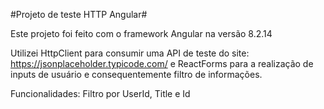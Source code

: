 #Projeto de teste HTTP Angular#

Este projeto foi feito com o framework Angular na versão 8.2.14

Utilizei HttpClient para consumir uma API de teste do site: https://jsonplaceholder.typicode.com/ e ReactForms para a realização de inputs de usuário e consequentemente filtro de informações.

Funcionalidades:
Filtro por UserId, Title e Id

